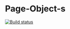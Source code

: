 # Page-Object-s
[![Build status](https://ci.appveyor.com/api/projects/status/himv836nbi1wsfih?svg=true)](https://ci.appveyor.com/project/Merkulov-Vladimir/page-object-s)
